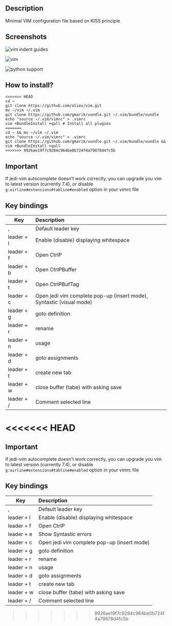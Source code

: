 ## Description

Minimal VIM configuration file based on KISS principle

## Screenshots

![vim indent guides](https://dl.dropboxusercontent.com/u/5837324/vim/vim-indent-guides.png "Vim with indent guides and trailing characters")

![vim](https://dl.dropboxusercontent.com/u/5837324/vim/vim.png "Vim")

![python support](https://dl.dropboxusercontent.com/u/5837324/vim/vim-python.png "Python support")

## How to install?

```
<<<<<<< HEAD
cd ~
git clone https://github.com/aliev/vim.git
mv ~/vim ~/.vim
git clone https://github.com/gmarik/vundle.git ~/.vim/bundle/vundle
echo "source ~/.vim/vimrc" > .vimrc
vim +BundleInstall +qall # Install all plugins
=======
cd ~ && mv ~/vim ~/.vim
echo "source ~/.vim/vimrc" > .vimrc
git clone https://github.com/gmarik/vundle.git ~/.vim/bundle/vundle && vim +BundleInstall +qall
>>>>>>> 9926ae19f7c9284c964be0b724f4a79878d4fc5b
```
## Important

If jedi-vim autocomplete doesn't work correctly, you can upgrade you vim to latest version (currently 7.4), or disable ```g:airline#extensions#tabline#enabled``` option in your vimrc file 

## Key bindings

| Key        | Description
| ---------- |:---------------------------------------------------------------
| ,          | Default leader key
| leader + l | Enable (disable) displaying whitespace
| leader + f | Open CtrlP
| leader + b | Open CtrlPBuffer
| leader + t | Open CtrlPBufTag
| leader + c | Open jedi vim complete pop-up (insert mode), Syntastic (visual mode)
| leader + g | goto definition
| leader + r | rename
| leader + n | usage
| leader + d | goto assignments
| leader + t | create new tab
| leader + w | close buffer (tabe) with asking save
| leader + / | Comment selected line

<<<<<<< HEAD
=======
## Important

If jedi-vim autocomplete doesn't work correctly, you can upgrade you vim to latest version (currently 7.4), or disable ```g:airline#extensions#tabline#enabled``` option in your vimrc file 

## Key bindings

| Key        | Description
| ---------- |:---------------------------------------------------------------
| ,          | Default leader key
| leader + l | Enable (disable) displaying whitespace
| leader + f | Open CtrlP
| leader + e | Show Syntastic errors
| leader + c | Open jedi vim complete pop-up (insert mode)
| leader + g | goto definition
| leader + r | rename
| leader + n | usage
| leader + d | goto assignments
| leader + t | create new tab
| leader + w | close buffer (tabe) with asking save
| leader + / | Comment selected line
>>>>>>> 9926ae19f7c9284c964be0b724f4a79878d4fc5b
